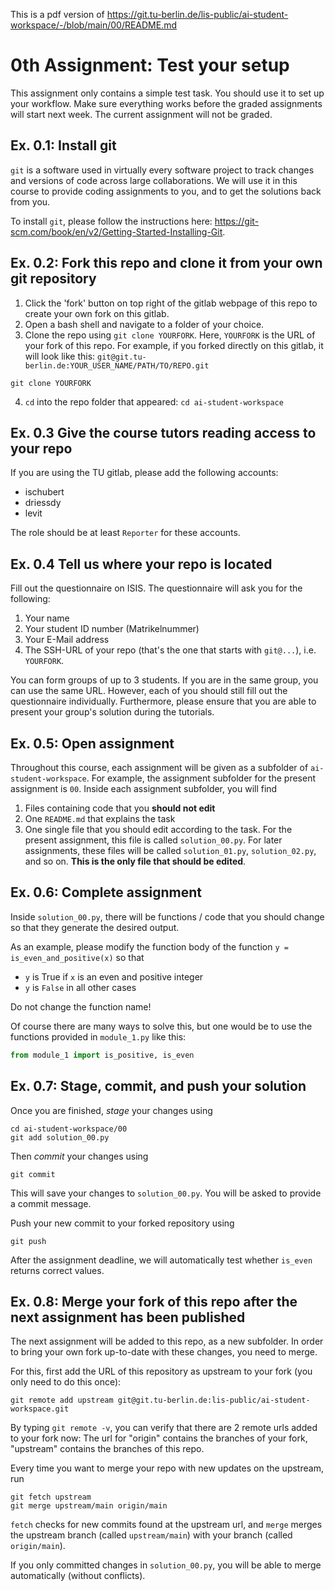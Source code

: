 This is a pdf version of https://git.tu-berlin.de/lis-public/ai-student-workspace/-/blob/main/00/README.md

# 0th Assignment: Test your setup
This assignment only contains a simple test task. You should use it to set up your workflow. Make sure everything works before the graded assignments will start next week. The current assignment will not be graded.

## Ex. 0.1: Install git
`git` is a software used in virtually every software project to track changes and versions of code across large collaborations. We will use it in this course to provide coding assignments to you, and to get the solutions back from you.

To install `git`, please follow the instructions here: https://git-scm.com/book/en/v2/Getting-Started-Installing-Git.

## Ex. 0.2: Fork this repo and clone it from your own git repository
1. Click the 'fork' button on top right of the gitlab webpage of this repo to create your own fork on this gitlab.
2. Open a bash shell and navigate to a folder of your choice.
3. Clone the repo using `git clone YOURFORK`. Here, `YOURFORK` is the URL of your fork of this repo. For example, if you forked directly on this gitlab, it will look like this: `git@git.tu-berlin.de:YOUR_USER_NAME/PATH/TO/REPO.git`
```
git clone YOURFORK
```
4. `cd` into the repo folder that appeared: `cd ai-student-workspace`

## Ex. 0.3 Give the course tutors reading access to your repo
If you are using the TU gitlab, please add the following accounts:
- ischubert
- driessdy
- levit

The role should be at least `Reporter` for these accounts.

## Ex. 0.4 Tell us where your repo is located
Fill out the questionnaire on ISIS. The questionnaire will ask you for the following:

1. Your name
2. Your student ID number (Matrikelnummer)
3. Your E-Mail address
4. The SSH-URL of your repo (that's the one that starts with `git@...`), i.e. `YOURFORK`.

You can form groups of up to 3 students. If you are in the same group, you can use the same URL.
However, each of you should still fill out the questionnaire individually.
Furthermore, please ensure that you are able to present your group's solution during the tutorials.

## Ex. 0.5: Open assignment
Throughout this course, each assignment will be given as a subfolder of `ai-student-workspace`. For example, the assignment subfolder for the present assignment is `00`. Inside each assignment subfolder, you will find
1. Files containing code that you **should not edit**
2. One `README.md` that explains the task
3. One single file that you should edit according to the task. For the present assignment, this file is called `solution_00.py`. For later assignments, these files will be called `solution_01.py`, `solution_02.py`, and so on. **This is the only file that should be edited**.

## Ex. 0.6: Complete assignment
Inside `solution_00.py`, there will be functions / code that you should change so that they generate the desired output.

As an example, please modify the function body of the function `y = is_even_and_positive(x)` so that

- `y` is True if `x` is an even and positive integer
- `y` is `False` in all other cases

Do not change the function name!

Of course there are many ways to solve this, but one would be to use the functions provided in `module_1.py` like this:
```python
from module_1 import is_positive, is_even
```

## Ex. 0.7: Stage, commit, and push your solution
Once you are finished, *stage* your changes using
```
cd ai-student-workspace/00
git add solution_00.py
```
Then *commit* your changes using
```
git commit
```
This will save your changes to `solution_00.py`. You will be asked to provide a commit message.

Push your new commit to your forked repository using
```
git push
```
After the assignment deadline, we will automatically test whether `is_even` returns correct values.

## Ex. 0.8: Merge your fork of this repo after the next assignment has been published
The next assignment will be added to this repo, as a new subfolder. In order to bring your own fork up-to-date with these changes, you need to merge.

For this, first add the URL of this repository as upstream to your fork (you only need to do this once):
```
git remote add upstream git@git.tu-berlin.de:lis-public/ai-student-workspace.git
```
By typing `git remote -v`, you can verify that there are 2 remote urls added to your fork now: The url for "origin" contains the branches of your fork, "upstream" contains the branches of this repo.

Every time you want to merge your repo with new updates on the upstream, run
```
git fetch upstream
git merge upstream/main origin/main
```
`fetch` checks for new commits found at the upstream url, and `merge` merges the upstream branch (called `upstream/main`) with your branch (called `origin/main`).

If you only committed changes in `solution_00.py`, you will be able to merge automatically (without conflicts).
